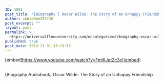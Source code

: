 ```yaml
---
ID: 1801
post_title: '[Biography ] Oscar Wilde: The Story of an Unhappy Friendship'
author: abbie04m553726
post_excerpt: ""
layout: post
permalink: >
  https://universalflowuniversity.com/uncategorized/biography-oscar-wilde-the-story-of-an-unhappy-friendship/
published: true
post_date: 2014-11-01 13:13:53
---
```

[embed]https://www.youtube.com/watch?v=FmlKJetZc3c[/embed]</br></br>
<p>[Biography Audiobook] Oscar Wilde: The Story of an Unhappy Friendship</p>